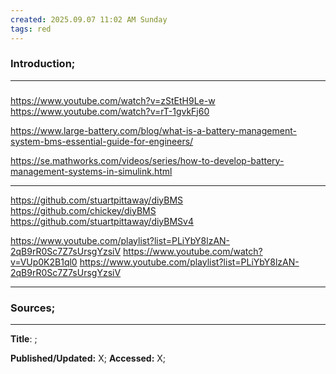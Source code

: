```yaml
---
created: 2025.09.07 11:02 AM Sunday
tags: red
---
```

### Introduction;

---
### 

https://www.youtube.com/watch?v=zStEtH9Le-w
https://www.youtube.com/watch?v=rT-1gvkFj60

https://www.large-battery.com/blog/what-is-a-battery-management-system-bms-essential-guide-for-engineers/

https://se.mathworks.com/videos/series/how-to-develop-battery-management-systems-in-simulink.html

---
https://github.com/stuartpittaway/diyBMS
https://github.com/chickey/diyBMS
https://github.com/stuartpittaway/diyBMSv4

https://www.youtube.com/playlist?list=PLiYbY8lzAN-2qB9rR0Sc7Z7sUrsgYzsiV
https://www.youtube.com/watch?v=VUp0K2B1ql0
https://www.youtube.com/playlist?list=PLiYbY8lzAN-2qB9rR0Sc7Z7sUrsgYzsiV


---
### Sources;
---
**Title**: []();

**Published/Updated:** X;
**Accessed:** X;